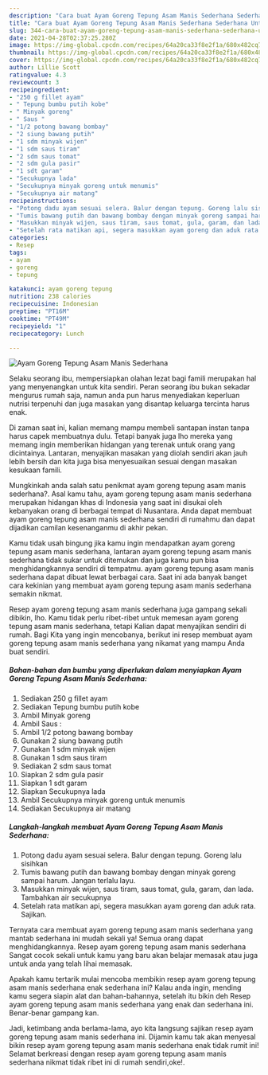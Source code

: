 ```yaml
---
description: "Cara buat Ayam Goreng Tepung Asam Manis Sederhana Sederhana Untuk Jualan"
title: "Cara buat Ayam Goreng Tepung Asam Manis Sederhana Sederhana Untuk Jualan"
slug: 344-cara-buat-ayam-goreng-tepung-asam-manis-sederhana-sederhana-untuk-jualan
date: 2021-04-28T02:37:25.280Z
image: https://img-global.cpcdn.com/recipes/64a20ca33f8e2f1a/680x482cq70/ayam-goreng-tepung-asam-manis-sederhana-foto-resep-utama.jpg
thumbnail: https://img-global.cpcdn.com/recipes/64a20ca33f8e2f1a/680x482cq70/ayam-goreng-tepung-asam-manis-sederhana-foto-resep-utama.jpg
cover: https://img-global.cpcdn.com/recipes/64a20ca33f8e2f1a/680x482cq70/ayam-goreng-tepung-asam-manis-sederhana-foto-resep-utama.jpg
author: Lillie Scott
ratingvalue: 4.3
reviewcount: 3
recipeingredient:
- "250 g fillet ayam"
- " Tepung bumbu putih kobe"
- " Minyak goreng"
- " Saus "
- "1/2 potong bawang bombay"
- "2 siung bawang putih"
- "1 sdm minyak wijen"
- "1 sdm saus tiram"
- "2 sdm saus tomat"
- "2 sdm gula pasir"
- "1 sdt garam"
- "Secukupnya lada"
- "Secukupnya minyak goreng untuk menumis"
- "Secukupnya air matang"
recipeinstructions:
- "Potong dadu ayam sesuai selera. Balur dengan tepung. Goreng lalu sisihkan"
- "Tumis bawang putih dan bawang bombay dengan minyak goreng sampai harum. Jangan terlalu layu."
- "Masukkan minyak wijen, saus tiram, saus tomat, gula, garam, dan lada. Tambahkan air secukupnya"
- "Setelah rata matikan api, segera masukkan ayam goreng dan aduk rata. Sajikan."
categories:
- Resep
tags:
- ayam
- goreng
- tepung

katakunci: ayam goreng tepung 
nutrition: 238 calories
recipecuisine: Indonesian
preptime: "PT16M"
cooktime: "PT49M"
recipeyield: "1"
recipecategory: Lunch

---
```



![Ayam Goreng Tepung Asam Manis Sederhana](https://img-global.cpcdn.com/recipes/64a20ca33f8e2f1a/680x482cq70/ayam-goreng-tepung-asam-manis-sederhana-foto-resep-utama.jpg)

Selaku seorang ibu, mempersiapkan olahan lezat bagi famili merupakan hal yang menyenangkan untuk kita sendiri. Peran seorang ibu bukan sekadar mengurus rumah saja, namun anda pun harus menyediakan keperluan nutrisi terpenuhi dan juga masakan yang disantap keluarga tercinta harus enak.

Di zaman  saat ini, kalian memang mampu membeli santapan instan tanpa harus capek membuatnya dulu. Tetapi banyak juga lho mereka yang memang ingin memberikan hidangan yang terenak untuk orang yang dicintainya. Lantaran, menyajikan masakan yang diolah sendiri akan jauh lebih bersih dan kita juga bisa menyesuaikan sesuai dengan masakan kesukaan famili. 



Mungkinkah anda salah satu penikmat ayam goreng tepung asam manis sederhana?. Asal kamu tahu, ayam goreng tepung asam manis sederhana merupakan hidangan khas di Indonesia yang saat ini disukai oleh kebanyakan orang di berbagai tempat di Nusantara. Anda dapat membuat ayam goreng tepung asam manis sederhana sendiri di rumahmu dan dapat dijadikan camilan kesenanganmu di akhir pekan.

Kamu tidak usah bingung jika kamu ingin mendapatkan ayam goreng tepung asam manis sederhana, lantaran ayam goreng tepung asam manis sederhana tidak sukar untuk ditemukan dan juga kamu pun bisa menghidangkannya sendiri di tempatmu. ayam goreng tepung asam manis sederhana dapat dibuat lewat berbagai cara. Saat ini ada banyak banget cara kekinian yang membuat ayam goreng tepung asam manis sederhana semakin nikmat.

Resep ayam goreng tepung asam manis sederhana juga gampang sekali dibikin, lho. Kamu tidak perlu ribet-ribet untuk memesan ayam goreng tepung asam manis sederhana, tetapi Kalian dapat menyajikan sendiri di rumah. Bagi Kita yang ingin mencobanya, berikut ini resep membuat ayam goreng tepung asam manis sederhana yang nikamat yang mampu Anda buat sendiri.

<!--inarticleads1-->

##### Bahan-bahan dan bumbu yang diperlukan dalam menyiapkan Ayam Goreng Tepung Asam Manis Sederhana:

1. Sediakan 250 g fillet ayam
1. Sediakan  Tepung bumbu putih kobe
1. Ambil  Minyak goreng
1. Ambil  Saus :
1. Ambil 1/2 potong bawang bombay
1. Gunakan 2 siung bawang putih
1. Gunakan 1 sdm minyak wijen
1. Gunakan 1 sdm saus tiram
1. Sediakan 2 sdm saus tomat
1. Siapkan 2 sdm gula pasir
1. Siapkan 1 sdt garam
1. Siapkan Secukupnya lada
1. Ambil Secukupnya minyak goreng untuk menumis
1. Sediakan Secukupnya air matang




<!--inarticleads2-->

##### Langkah-langkah membuat Ayam Goreng Tepung Asam Manis Sederhana:

1. Potong dadu ayam sesuai selera. Balur dengan tepung. Goreng lalu sisihkan
1. Tumis bawang putih dan bawang bombay dengan minyak goreng sampai harum. Jangan terlalu layu.
1. Masukkan minyak wijen, saus tiram, saus tomat, gula, garam, dan lada. Tambahkan air secukupnya
1. Setelah rata matikan api, segera masukkan ayam goreng dan aduk rata. Sajikan.




Ternyata cara membuat ayam goreng tepung asam manis sederhana yang mantab sederhana ini mudah sekali ya! Semua orang dapat menghidangkannya. Resep ayam goreng tepung asam manis sederhana Sangat cocok sekali untuk kamu yang baru akan belajar memasak atau juga untuk anda yang telah lihai memasak.

Apakah kamu tertarik mulai mencoba membikin resep ayam goreng tepung asam manis sederhana enak sederhana ini? Kalau anda ingin, mending kamu segera siapin alat dan bahan-bahannya, setelah itu bikin deh Resep ayam goreng tepung asam manis sederhana yang enak dan sederhana ini. Benar-benar gampang kan. 

Jadi, ketimbang anda berlama-lama, ayo kita langsung sajikan resep ayam goreng tepung asam manis sederhana ini. Dijamin kamu tak akan menyesal bikin resep ayam goreng tepung asam manis sederhana enak tidak rumit ini! Selamat berkreasi dengan resep ayam goreng tepung asam manis sederhana nikmat tidak ribet ini di rumah sendiri,oke!.

